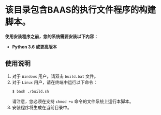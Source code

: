 # 该目录包含BAAS的执行文件程序的构建脚本。

**使用安装程序之前，您的系统需要安装以下内容：**
- **Python 3.6 或更高版本**

## 使用说明
1. 对于 `Windows` 用户，请双击 `build.bat` 文件。
2. 对于 `Linux` 用户，请在终端中运行以下命令：
    ```bash
    $ bash ./build.sh
    ```
    请注意，您必须在支持 `chmod +x` 命令的文件系统上运行本脚本。
3. 安装程序将生成在当前目录中。
